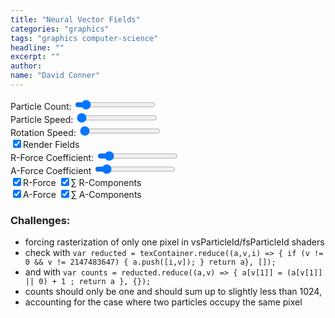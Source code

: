 ```yaml
---
title: "Neural Vector Fields"
categories: "graphics"
tags: "graphics computer-science"
headline: ""
excerpt: ""
author:
name: "David Conner"
---
```


<div class="row">
  <div class="col-sm-3">
    <label for="particle-count">Particle Count:</label>
    <input id="particle-count" type="range" min="128" max="10240" step="128" value="1024"/>
  </div>
  <div class="col-sm-3">
    <label for="particle-speed">Particle Speed:</label>
    <input id="particle-speed" type="range" min="0.025" max="10.0" step="0.025" value="0.050"/>
  </div>
  <div class="col-sm-3">
    <label for="rotation-speed">Rotation Speed:</label>
    <input id="rotation-speed" type="range" min="0.025" max=".0" step="0.025" value="0.5"/>
  </div>
  <div class="col-sm-3">
    <label class="checkbox-inline">
      <input type="checkbox" id="chk-render-fields" checked>Render Fields
    </label>
  </div>
</div>

<div class="row">
  <div class="col-sm-6">
    <label for="r-coefficient">R-Force Coefficient:</label>
    <input id="r-coefficient" type="range" min="0.025" max="10.0" step="0.025" value="1.0"/>
  </div>

  <div class="col-sm-6">
    <label for="a-coefficient">A-Force Coefficient</label>
    <input id="a-coefficient" type="range" min="0.025" max="10.0" step="0.025" value="1.0"/>
  </div>
</div>

<div class="row">
  <div class="col-sm-6">
    <label class="checkbox-inline">
      <input type="checkbox" id="chk-r-force" checked>R-Force
    </label>
    <label class="checkbox-inline">
      <input type="checkbox" id="chk-r-components" checked>∑ R-Components
    </label>
  </div>
  <div class="col-sm-6">
    <label class="checkbox-inline">
      <input type="checkbox" id="chk-a-force" checked>A-Force
    </label>
    <label class="checkbox-inline">
      <input type="checkbox" id="chk-a-components" checked>∑ A-Components
    </label>
  </div>
</div>

### Challenges:

- forcing rasterization of only one pixel in vsParticleId/fsParticleId shaders
- check with `var reducted = texContainer.reduce((a,v,i) => { if (v != 0 && v != 2147483647) { a.push([i,v]); } return a}, []);`
- and with `var counts = reducted.reduce((a,v) => { a[v[1]] = (a[v[1]] || 0) + 1 ; return a }, {});`
- counts should only be one and should sum up to slightly less than 1024,
- accounting for the case where two particles occupy the same pixel

<script type="x-shader/x-vertex" id="vsPass">
layout(location = 0) in vec3 a_position;
layout(location = 1) in vec2 a_texcoord;

out vec2 v_st;
out vec3 v_position;

void main() {
  v_st = a_texcoord;
  v_position = a_position;
  gl_Position = vec4(a_position, 1.0);
}
</script>

<script type="x-shader/x-fragment" id="fsParticle">
uniform vec2 u_resolution;
uniform ivec4 u_randomSeed;
uniform float u_particleSpeed;
uniform float u_rotationSpeed;
uniform vec4 u_deltaTime;

uniform isampler2D s_particleRandoms;
uniform sampler2D s_particles;

in vec2 v_st;
in vec3 v_position;

layout(location = 0) out ivec4 random;
layout(location = 1) out vec4 particle;

const float maxIntFloat = 2147483647.0;

void main() {
  vec2 uv = gl_FragCoord.xy / u_resolution.xy;

  // =======================================
  // Update Randoms
  // =======================================

  ivec4 randomTexel = texture(s_particleRandoms, uv);

  vec2 texelCoords[4];
  texelCoords[0] = mod(gl_FragCoord.xy + vec2( 0.0, -2.0), u_resolution.xy) / u_resolution.xy;
  texelCoords[1] = mod(gl_FragCoord.xy + vec2( 1.0,  0.0), u_resolution.xy) / u_resolution.xy;
  texelCoords[2] = mod(gl_FragCoord.xy + vec2( 0.0,  1.0), u_resolution.xy) / u_resolution.xy;
  texelCoords[3] = mod(gl_FragCoord.xy + vec2(-1.0,  1.0), u_resolution.xy) / u_resolution.xy;

  ivec4 texels[4];
  texels[0] = texture(s_particleRandoms, texelCoords[0]);
  texels[1] = texture(s_particleRandoms, texelCoords[1]);
  texels[2] = texture(s_particleRandoms, texelCoords[2]);
  texels[3] = texture(s_particleRandoms, texelCoords[3]);

  ivec4 newRandom = u_randomSeed ^ randomTexel ^ texels[0] ^ texels[1] ^ texels[2] ^ texels[3];
  random = newRandom;

  // =======================================
  // Update Particles
  // =======================================

  vec4 newRandomFloat = fract(vec4(newRandom) / maxIntFloat + 0.5) - 0.5;
  particle = texture(s_particles, uv);

  particle.z += newRandomFloat.z * u_rotationSpeed * u_deltaTime.x / 1000.0;
  float stepLength = (newRandomFloat.w + 0.5) * u_particleSpeed * u_deltaTime.x / 1000.0;

  particle.x += cos(particle.z) * stepLength;
  particle.y += sin(particle.z) * stepLength;

  if (particle.x >= 1.0) {
    particle.x -= 2.0;
  }

  if (particle.x < -1.0) {
    particle.x += 2.0;
  }

  if (particle.y >= 1.0) {
    particle.y -= 2.0;
  }

  if (particle.y < -1.0) {
    particle.y += 2.0;
  }
}
</script>

<script type="x-shader/x-fragment" id="vsParticleId">
uniform vec2 u_resolution;
uniform sampler2D s_particles;

layout(location = 0) in int a_index;

flat out int v_particleId;
out float v_pointSize;
out vec4 v_position;

const float maxIntFloat = 2147483647.0;

void main()
{
  // textureSize must return ivec & texelFetch must accept ivec
  ivec2 texSize = textureSize(s_particles, 0);
  ivec2 texel = ivec2(a_index % texSize.x, a_index / texSize.x);
  vec4 particle = texelFetch(s_particles, texel, 0);

  // This needs to write to exactly one pixel (otherwise FML)
  // - it appears to rasterize only one pixel with/without the 0.5 constant
  particle.x = (trunc(particle.x * u_resolution.x) + 0.5) / u_resolution.x;
  particle.y = (trunc(particle.y * u_resolution.y) + 0.5) / u_resolution.y;

  v_particleId = a_index;
  v_position = vec4(particle.x, particle.y, 0.0, 1.0);

  gl_Position = v_position;
  gl_PointSize = 1.0;
}
</script>

<script type="x-shader/x-fragment" id="fsParticleId">
flat in int v_particleId;
in vec4 v_position;

out ivec4 color;

const int maxInt = 2147483647;

void main() {
  color = ivec4(v_particleId, 0, 1, maxInt);
}
</script>

<script type="x-shader/x-fragment" id="fsFields">
uniform vec2 u_resolution;
uniform int u_ballSize;
uniform float u_rCoefficient;
uniform float u_aCoefficient;

uniform sampler2D s_particles;
uniform isampler2D s_particleIds;

layout(location = 0) out vec4 repelField;
layout(location = 1) out vec4 repelComp;
layout(location = 2) out vec4 attentionField;
layout(location = 3) out vec4 attentionComp;

void main() {
  vec2 uv = gl_FragCoord.xy / u_resolution.xy;
  int ballSizeOffset = - u_ballSize / 2;
  ivec2 particlesSize = textureSize(s_particles, 0);

  repelField = vec4(0.0, 0.0, 0.0, 1.0);
  repelComp = vec4(0.0, 0.0, 0.0, 1.0);
  attentionField = vec4(0.0, 0.0, 0.0, 1.0);
  attentionComp = vec4(0.0, 0.0, 0.0, 1.0);

  for (int i = ballSizeOffset; i <= ballSizeOffset + u_ballSize; i++) {
    for (int j = ballSizeOffset; j <= ballSizeOffset + u_ballSize; j++) {
      vec2 texelCoords = mod(gl_FragCoord.xy + vec2(float(i), float(j)), u_resolution.xy) / u_resolution.xy;
      ivec4 particleId = texture(s_particleIds, texelCoords);

      // TODO: translate uv-coordinates to screen space particle coordinates
      if (particleId.z == 1) { // if particleId is defined
        ivec2 particleUV = ivec2(particleId.x % particlesSize.x, particleId.x / particlesSize.x);
        vec4 particle = texelFetch(s_particles, particleUV, 0);

        vec2 uvScreenSpace = 2.0 * (uv - vec2(0.5,0.5));
        float d = distance(particle.xy, uvScreenSpace) * distance(vec2(0.0, 0.0), u_resolution.xy);
        vec2 particleToUV = particle.xy - uvScreenSpace;
        float rad = atan(particleToUV.y / particleToUV.x);
        vec2 rForce = vec2(cos(rad), sin(rad)) / d;

        repelField.xy += u_rCoefficient * rForce;
        repelComp.x += distance(vec2(0.0,0.0), u_rCoefficient * rForce);
      } else {
        // ¯\_(ツ)_/¯
      }
    }
  }
}
</script>

<script type="x-shader/x-fragment" id="fsRenderFields">
uniform vec2 u_resolution;
uniform float u_rCoefficient;
uniform float u_aCoefficient;

uniform sampler2D s_repelField;
uniform sampler2D s_repelComp;
uniform sampler2D s_attentionField;
uniform sampler2D s_attentionComp;

uniform isampler2D s_particleIds;

out vec4 color;

const float maxIntFloat = 2147483647.0;

void main() {
  vec2 uv = gl_FragCoord.xy / u_resolution.xy;

  vec4 rForce = texture(s_repelField, uv);
  vec4 rComp = texture(s_repelComp, uv);
  vec4 aForce = texture(s_attentionField, uv);
  vec4 aComp = texture(s_attentionComp, uv);

  ivec4 particleId = texture(s_particleIds, uv);

  // neural vector fields
  color = vec4(
    distance(vec2(0.0,0.0), rForce.xy),
    float(particleId.x % 8) / 8.0,
    rComp.x,
    1.0);

  // pillars of creation
  //color = vec4(
    //10.0 * rForce.x,
    //10.0 * rForce.y,
    //rComp.x,
    //1.0);
}
</script>

<script type="x-shader/x-fragment" id="fsDebugParticleIds">
uniform vec2 u_resolution;
uniform isampler2D s_particleIds;

out vec4 color;

const float maxIntFloat = 2147483647.0;

void main() {
  vec2 uv = gl_FragCoord.xy / u_resolution.xy;
  ivec4 particleInt = texture(s_particleIds, uv);
  //vec4 particle = fract(vec4(particleInt) / 128.0);
  vec4 particle = vec4(particleInt) / maxIntFloat;

  //color = vec4(1.0, 1.0, 0.0, 1.0);
  color = vec4(particle.rgb, 1.0);
}
</script>

<script type="text/javascript" src="/js/3d/2017-05-11-social-physics-conversations.es6.js"></script>
